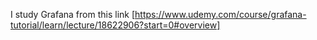 I study Grafana from this link 
[https://www.udemy.com/course/grafana-tutorial/learn/lecture/18622906?start=0#overview]

